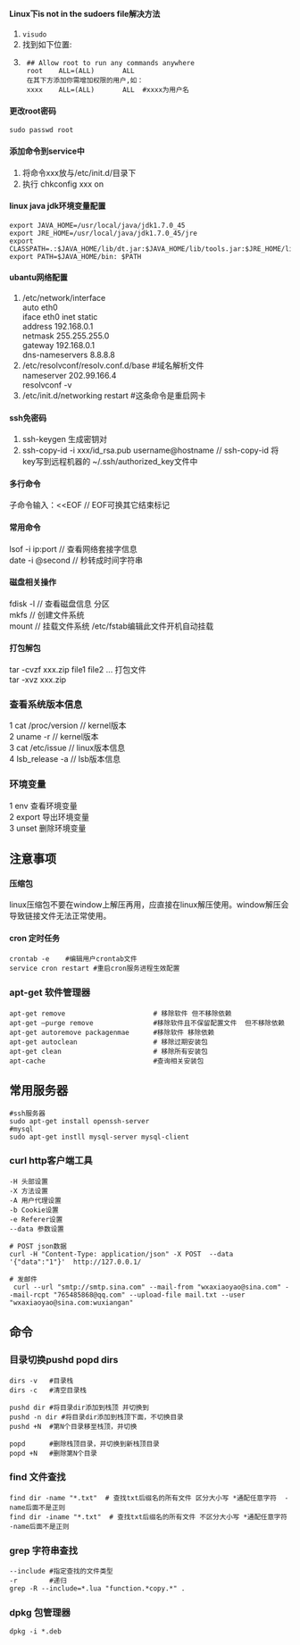 #### Linux下is not in the sudoers file解决方法
1. `visudo` 
2. 找到如下位置:  
3. 
		## Allow root to run any commands anywhere
		root    ALL=(ALL)       ALL
  		在其下方添加你需增加权限的用户,如：
  		xxxx    ALL=(ALL)       ALL  #xxxx为用户名


#### 更改root密码
	sudo passwd root


#### 添加命令到service中
1. 将命令xxx放与/etc/init.d/目录下
2. 执行 chkconfig xxx on

#### linux java jdk环境变量配置
	export JAVA_HOME=/usr/local/java/jdk1.7.0_45
	export JRE_HOME=/usr/local/java/jdk1.7.0_45/jre
	export CLASSPATH=.:$JAVA_HOME/lib/dt.jar:$JAVA_HOME/lib/tools.jar:$JRE_HOME/lib:$CLASSPATH
	export PATH=$JAVA_HOME/bin: $PATH

#### ubantu网络配置
1. /etc/network/interface   
auto eth0  
iface eth0 inet static  
address 192.168.0.1  
netmask  255.255.255.0  
gateway  192.168.0.1  
dns-nameservers 8.8.8.8  
2. /etc/resolvconf/resolv.conf.d/base  #域名解析文件  
nameserver 202.99.166.4  
resolvconf -v  
3. /etc/init.d/networking restart      #这条命令是重启网卡  

#### ssh免密码
1. ssh-keygen 生成密钥对  
2. ssh-copy-id -i xxx/id_rsa.pub username@hostname   // ssh-copy-id 将key写到远程机器的 ~/.ssh/authorized_key文件中  

#### 多行命令
子命令输入：<<EOF  // EOF可换其它结束标记  

#### 常用命令
lsof -i ip:port   // 查看网络套接字信息  
date -i @second   // 秒转成时间字符串  


#### 磁盘相关操作
fdisk -l          // 查看磁盘信息 分区  
mkfs              // 创建文件系统  
mount             // 挂载文件系统   /etc/fstab编辑此文件开机自动挂载  

#### 打包解包
tar -cvzf xxx.zip file1 file2 ... 打包文件  
tar -xvz xxx.zip  


### 查看系统版本信息
1 cat /proc/version  // kernel版本  
2 uname -r         // kernel版本   
3 cat /etc/issue   // linux版本信息  
4 lsb_release -a   // lsb版本信息  

### 环境变量
1 env 查看环境变量   
2 export 导出环境变量  
3 unset 删除环境变量  


注意事项
--
#### 压缩包
linux压缩包不要在window上解压再用，应直接在linux解压使用。window解压会导致链接文件无法正常使用。

#### cron 定时任务
	crontab -e    #编辑用户crontab文件
	service cron restart #重启cron服务进程生效配置


### apt-get 软件管理器
	apt-get remove                      # 移除软件 但不移除依赖
	apt-get –purge remove               #移除软件且不保留配置文件  但不移除依赖
	apt-get autoremove packagenmae      #移除软件 移除依赖
	apt-get autoclean                   # 移除过期安装包
	apt-get clean                       # 移除所有安装包
	apt-cache                           #查询相关安装包
	
## 常用服务器
	#ssh服务器  
	sudo apt-get install openssh-server
	#mysql
	sudo apt-get instll mysql-server mysql-client

### curl http客户端工具
	-H 头部设置
	-X 方法设置
	-A 用户代理设置
	-b Cookie设置
	-e Referer设置
	--data 参数设置
	
	# POST json数据
	curl -H "Content-Type: application/json" -X POST  --data '{"data":"1"}'  http://127.0.0.1/
	
	# 发邮件
	 curl --url "smtp://smtp.sina.com" --mail-from "wxaxiaoyao@sina.com" --mail-rcpt "765485868@qq.com" --upload-file mail.txt --user "wxaxiaoyao@sina.com:wuxiangan"

## 命令
### 目录切换pushd popd dirs
	dirs -v   #目录栈
	dirs -c   #清空目录栈
	
	pushd dir #将目录dir添加到栈顶 并切换到
	pushd -n dir #将目录dir添加到栈顶下面，不切换目录
	pushd +N  #第N个目录移至栈顶，并切换

	popd      #删除栈顶目录，并切换到新栈顶目录
	popd +N   #删除第N个目录

### find 文件查找
	find dir -name "*.txt"  # 查找txt后缀名的所有文件 区分大小写 *通配任意字符  -name后面不是正则	
	find dir -iname "*.txt"  # 查找txt后缀名的所有文件 不区分大小写 *通配任意字符  -name后面不是正则	

### grep 字符串查找
	--include #指定查找的文件类型
	-r        #递归
	grep -R --include=*.lua "function.*copy.*" .

### dpkg 包管理器
	dpkg -i *.deb

